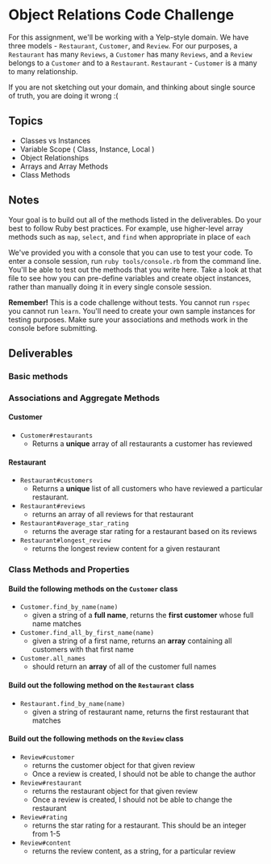 # Object Relations Code Challenge

For this assignment, we'll be working with a Yelp-style domain. We have three models - `Restaurant`, `Customer`, and `Review`.
For our purposes, a `Restaurant` has many `Reviews`, a `Customer` has many `Reviews`, and a `Review` belongs to a `Customer` and to a `Restaurant`.
`Restaurant` - `Customer` is a many to many relationship.

If you are not sketching out your domain, and thinking about single source of truth,
you are doing it wrong :(

## Topics

- Classes vs Instances
- Variable Scope ( Class, Instance, Local )
- Object Relationships
- Arrays and Array Methods
- Class Methods

## Notes

Your goal is to build out all of the methods listed in the deliverables. Do your best to follow Ruby best practices. For example, use higher-level array methods such as `map`, `select`, and `find` when appropriate in place of `each`

We've provided you with a console that you can use to test your code. To enter a console session, run `ruby tools/console.rb` from the command line. You'll be able to test out the methods that you write here. Take a look at that file to see how you can pre-define variables and create object instances, rather than manually doing it in every single console session.

**Remember!** This is a code challenge without tests. You cannot run `rspec` you cannot run `learn`. You'll need to create your own sample instances for testing purposes. Make sure your associations and methods work in the console before submitting.

## Deliverables

### Basic methods

<!-- - `Customer.all`
  - should return **all** of the customer instances -->
<!-- - `Restaurant.all`
  - returns an array of all restaurants -->
<!-- - `Review.all`
  - returns all of the reviews -->
  
### Associations and Aggregate Methods

#### Customer

<!-- - `Customer#add_review(restaurant, content, rating)`
  - given a **restaurant object**, some review content (as a string), and a star rating (as an integer), creates a new review and associates it with that customer and restaurant.
- `Customer#num_reviews`
  - Returns the total number of reviews that a customer has authored -->
- `Customer#restaurants`
  - Returns a **unique** array of all restaurants a customer has reviewed

#### Restaurant

- `Restaurant#customers`
  - Returns a **unique** list of all customers who have reviewed a particular restaurant.
- `Restaurant#reviews`
  - returns an array of all reviews for that restaurant
- `Restaurant#average_star_rating`
  - returns the average star rating for a restaurant based on its reviews
- `Restaurant#longest_review`
  - returns the longest review content for a given restaurant

### Class Methods and Properties

#### Build the following methods on the `Customer` class

- `Customer.find_by_name(name)`
  - given a string of a **full name**, returns the **first customer** whose full name matches
- `Customer.find_all_by_first_name(name)`
  - given a string of a first name, returns an **array** containing all customers with that first name
- `Customer.all_names`
  - should return an **array** of all of the customer full names

#### Build out the following method on the `Restaurant` class

- `Restaurant.find_by_name(name)`
  - given a string of restaurant name, returns the first restaurant that matches

#### Build out the following methods on the `Review` class

- `Review#customer`
  - returns the customer object for that given review
  - Once a review is created, I should not be able to change the author
- `Review#restaurant`
  - returns the restaurant object for that given review
  - Once a review is created, I should not be able to change the restaurant
- `Review#rating`
  - returns the star rating for a restaurant. This should be an integer from 1-5
- `Review#content`
  - returns the review content, as a string, for a particular review
